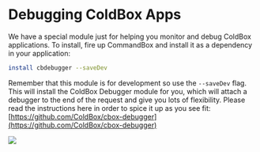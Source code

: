 # Debugging ColdBox Apps

We have a special module just for helping you monitor and debug ColdBox applications. To install, fire up CommandBox and install it as a dependency in your application:

```bash
install cbdebugger --saveDev
```

Remember that this module is for development so use the `--saveDev` flag. This will install the ColdBox Debugger module for you, which will attach a debugger to the end of the request and give you lots of flexibility. Please read the instructions here in order to spice it up as you see fit: [https://github.com/ColdBox/cbox-debugger](https://github.com/ColdBox/cbox-debugger)

![](https://github.com/ortus/coldbox-platform-documentation/tree/24d3f3d16693b36ca41bf5ce0329c6ff33316ef0/images/cachemonitor.jpg)

